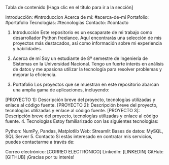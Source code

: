 Tabla de contenido
[Haga clic en el título para ir a la sección]

Introducción: #introduccion
Acerca de mí: #acerca-de-mi
Portafolio: #portafolio
Tecnologías: #tecnologías
Contacto: #contacto
1. Introducción
Este repositorio es un escaparate de mi trabajo como desarrollador Python freelance. Aquí encontrarás una selección de mis proyectos más destacados, así como información sobre mi experiencia y habilidades.

2. Acerca de mí
Soy un estudiante de 8º semestre de Ingeniería de Sistemas en la Universidad Nacional. Tengo un fuerte interés en análisis de datos y me apasiona utilizar la tecnología para resolver problemas y mejorar la eficiencia.

3. Portafolio
Los proyectos que se muestran en este repositorio abarcan una amplia gama de aplicaciones, incluyendo:

[PROYECTO 1]: Descripción breve del proyecto, tecnologías utilizadas y enlace al código fuente.
[PROYECTO 2]: Descripción breve del proyecto, tecnologías utilizadas y enlace al código fuente.
[PROYECTO 3]: Descripción breve del proyecto, tecnologías utilizadas y enlace al código fuente.
4. Tecnologías
Estoy familiarizado con las siguientes tecnologías:

Python: NumPy, Pandas, Matplotlib
Web: Streamlit
Bases de datos: MySQL, SQL Server
5. Contacto
Si estás interesado en contratar mis servicios, puedes contactarme a través de:

Correo electrónico: [CORREO ELECTRÓNICO]
LinkedIn: [LINKEDIN]
GitHub: [GITHUB]
¡Gracias por tu interés!
